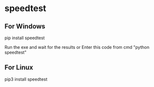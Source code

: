 # speedtest
For Windows 
--------------------------------------------------------
pip install speedtest

Run the exe and wait for the results or Enter this code from cmd "python speedtest"

For Linux
--------------------------------------------------------
pip3 install speedtest
